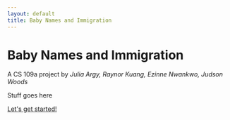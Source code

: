 ```yaml
---
layout: default
title: Baby Names and Immigration
---
```


# Baby Names and Immigration #
A CS 109a project by _Julia Argy, Raynor Kuang, Ezinne Nwankwo, Judson Woods_

Stuff goes here

[Let's get started!](preso.html)
